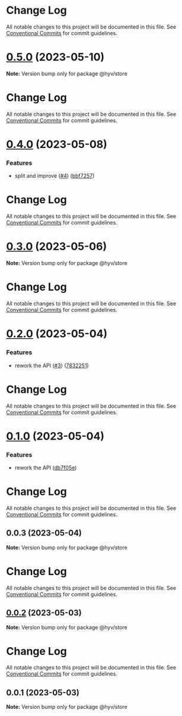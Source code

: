 # Change Log

All notable changes to this project will be documented in this file. See
[Conventional Commits](https://conventionalcommits.org) for commit guidelines.

# [0.5.0](https://github.com/failfa-st/hyv/compare/v0.4.0...v0.5.0) (2023-05-10)

**Note:** Version bump only for package @hyv/store

# Change Log

All notable changes to this project will be documented in this file. See
[Conventional Commits](https://conventionalcommits.org) for commit guidelines.

# [0.4.0](https://github.com/failfa-st/hyv/compare/v0.3.1...v0.4.0) (2023-05-08)

### Features

- split and improve ([#4](https://github.com/failfa-st/hyv/issues/4))
  ([bbf7257](https://github.com/failfa-st/hyv/commit/bbf7257150418b4b9603ba2d6299d6e96f821622))

# Change Log

All notable changes to this project will be documented in this file. See
[Conventional Commits](https://conventionalcommits.org) for commit guidelines.

# [0.3.0](https://github.com/failfa-st/hyv/compare/v0.2.0...v0.3.0) (2023-05-06)

**Note:** Version bump only for package @hyv/store

# Change Log

All notable changes to this project will be documented in this file. See
[Conventional Commits](https://conventionalcommits.org) for commit guidelines.

# [0.2.0](https://github.com/failfa-st/hyv/compare/v0.0.3...v0.2.0) (2023-05-04)

### Features

- rework the API ([#3](https://github.com/failfa-st/hyv/issues/3))
  ([7832251](https://github.com/failfa-st/hyv/commit/78322511fa06616f5fa4de5fc89b17f337faa42d))

# Change Log

All notable changes to this project will be documented in this file. See
[Conventional Commits](https://conventionalcommits.org) for commit guidelines.

# [0.1.0](https://github.com/failfa-st/hyv/compare/v0.0.3...v0.1.0) (2023-05-04)

### Features

- rework the API
  ([db7f05e](https://github.com/failfa-st/hyv/commit/db7f05ec7264dc84849808c4f7b00cf2335aab93))

# Change Log

All notable changes to this project will be documented in this file. See
[Conventional Commits](https://conventionalcommits.org) for commit guidelines.

## 0.0.3 (2023-05-04)

**Note:** Version bump only for package @hyv/store

# Change Log

All notable changes to this project will be documented in this file. See
[Conventional Commits](https://conventionalcommits.org) for commit guidelines.

## [0.0.2](https://github.com/failfa-st/hyv/compare/v0.0.1...v0.0.2) (2023-05-03)

**Note:** Version bump only for package @hyv/store

# Change Log

All notable changes to this project will be documented in this file. See
[Conventional Commits](https://conventionalcommits.org) for commit guidelines.

## 0.0.1 (2023-05-03)

**Note:** Version bump only for package @hyv/store
